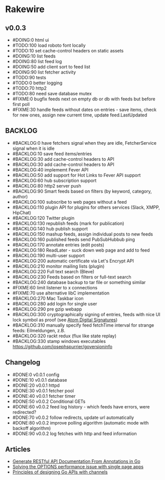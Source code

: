 # Rakewire

## v0.0.3

 - #DOING:0 html ui
 - #TODO:100 load roboto font locally
 - #TODO:10 set cache-control headers on static assets
 - #DOING:10 list feeds
 - #DOING:80 list feed log
 - #DOING:50 add client sort to feed list
 - #DOING:90 list fetcher activity
 - #TODO:90 tests
 - #TODO:0 better logging
 - #TODO:70 http2
 - #TODO:80 need save database mutex
 - #FIXME:0 bugfix feeds next on empty db or db with feeds but before first poll
 - #FIXME:30 handle feeds without dates on entries - save items, check for new ones, assign new current time, update feed.LastUpdated

## BACKLOG

 - #BACKLOG:0 have fetchers signal when they are idle, FetcherService signal when it is idle
 - #BACKLOG:10 save feed items/entries
 - #BACKLOG:30 add cache-control headers to API
 - #BACKLOG:30 add cache-control headers to API
 - #BACKLOG:40 implememt Fever API
 - #BACKLOG:50 add support for Hot Links to Fever API support
 - #BACKLOG:60 hub subscription support
 - #BACKLOG:80 http2 server push
 - #BACKLOG:90 Smart feeds based on filters (by keyword, category, author)
 - #BACKLOG:100 subscribe to web pages without a feed
 - #BACKLOG:110 plugin API for plugins for others services (Slack, XMPP, HipChat)
 - #BACKLOG:120 Twitter plugin
 - #BACKLOG:130 republish feeds (mark for publication)
 - #BACKLOG:140 hub publish support
 - #BACKLOG:150 mashup feeds, assign individual posts to new feeds
 - #BACKLOG:160 published feeds send PubSubHubbub ping
 - #BACKLOG:170 annotate entries (edit posts)
 - #BACKLOG:180 ReadLater - suck down web page and add to feed
 - #BACKLOG:190 multi-user support
 - #BACKLOG:200 automatic certificate via Let's Encrypt API
 - #BACKLOG:210 monitor mailing lists (plugin)
 - #BACKLOG:220 Full text search (Bleve)
 - #BACKLOG:230 Feeds based on filters or full-text search
 - #BACKLOG:240 database backup to tar file or something similar
 - #FIXME:60 limit listener to x connections
 - #FIXME:70 use alternative libC implementation
 - #BACKLOG:270 Mac Taskbar icon
 - #BACKLOG:280 add login for single user
 - #BACKLOG:290 pre gzip webapp
 - #BACKLOG:300 cryptographically signing of entries, feeds with nice UI lock symbol as proof (see [Atom Digital Signatures](https://tools.ietf.org/html/rfc4287#section-5.1))
 - #BACKLOG:310 manually specify feed fetchTime interval for strange feeds: Eilmeldungen, z.B.
 - #BACKLOG:320 rackt redux (flux like state replay)
 - #BACKLOG:330 stamp windows executables https://github.com/josephspurrier/goversioninfo

## Changelog

 - #DONE:0 v0.0.1 config
 - #DONE:10 v0.0.1 database
 - #DONE:20 v0.0.1 httpd
 - #DONE:30 v0.0.1 fetcher pool
 - #DONE:40 v0.0.1 fetcher timer
 - #DONE:50 v0.0.2 Conditional GETs
 - #DONE:60 v0.0.2 feed log history - which feeds have errors, were redirected?
 - #DONE:70 v0.0.2 follow redirects, update url automatically
 - #DONE:80 v0.0.2 improve polling algorithm (automatic mode with backoff algorithm)
 - #DONE:90 v0.0.2 log fetches with http and feed information

## Articles

  - [Generate RESTful API Documentation From Annotations in Go](https://engineroom.teamwork.com/generate-api-from-annotations-in-go/)
  - [Solving the OPTIONS performance issue with single page apps](http://www.soasta.com/blog/options-web-performance-with-single-page-applications/?utm_source=webopsweekly&utm_medium=email)
  - [Principles of designing Go APIs with channels](https://inconshreveable.com/07-08-2014/principles-of-designing-go-apis-with-channels/)
